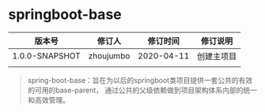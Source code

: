 # springboot-base 



| 版本号         | 修订人 | 修订时间 | 修订说明                                                     |
| -------------- | ------ | -------- | ------------------------------------------------------------ |
| 1.0.0-SNAPSHOT | zhoujumbo | 2020-04-11  |  创建主项目 |
|                |        |          |                                                              |



>  spring-boot-base：旨在为以后的springboot类项目提供一套公共的有效的可用的base-parent，
>  通过公共的父级依赖做到项目架构体系内部的统一和高效管理。